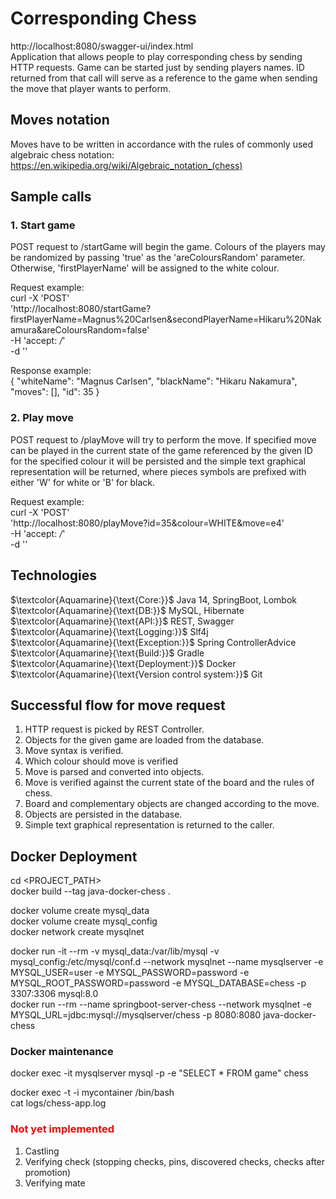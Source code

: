 # Corresponding Chess
http://localhost:8080/swagger-ui/index.html  
Application that allows people to play corresponding chess by sending HTTP requests.
Game can be started just by sending players names. ID returned from that call will serve as a reference to the game when sending the move that player wants to perform.



## Moves notation
Moves have to be written in accordance with the rules of commonly used algebraic chess notation:
https://en.wikipedia.org/wiki/Algebraic_notation_(chess)


## Sample calls
### 1. Start game
POST request to /startGame will begin the game. Colours of the players may be randomized by passing 'true' as the 'areColoursRandom' parameter. Otherwise, 'firstPlayerName' will be assigned to the white colour.

Request example:  
   curl -X 'POST' \
   'http://localhost:8080/startGame?firstPlayerName=Magnus%20Carlsen&secondPlayerName=Hikaru%20Nakamura&areColoursRandom=false' \
   -H 'accept: */*' \
   -d ''

Response example:  
   {
      "whiteName": "Magnus Carlsen",
      "blackName": "Hikaru Nakamura",
      "moves": [],
      "id": 35
   }
  

### 2. Play move
POST request to /playMove will try to perform the move. If specified move can be played in the current state of the game 
referenced by the given ID for the specified colour it will be persisted and the simple text graphical representation will be returned, 
where pieces symbols are prefixed with either 'W' for white or 'B' for black.

Request example:  
   curl -X 'POST' \
   'http://localhost:8080/playMove?id=35&colour=WHITE&move=e4' \
   -H 'accept: */*' \
   -d ''


## Technologies
$\textcolor{Aquamarine}{\text{Core:}}$ Java 14, SpringBoot, Lombok  
$\textcolor{Aquamarine}{\text{DB:}}$ MySQL, Hibernate  
$\textcolor{Aquamarine}{\text{API:}}$ REST, Swagger  
$\textcolor{Aquamarine}{\text{Logging:}}$ Slf4j  
$\textcolor{Aquamarine}{\text{Exception:}}$ Spring ControllerAdvice  
$\textcolor{Aquamarine}{\text{Build:}}$ Gradle  
$\textcolor{Aquamarine}{\text{Deployment:}}$ Docker  
$\textcolor{Aquamarine}{\text{Version control system:}}$ Git


## Successful flow for move request
1. HTTP request is picked by REST Controller.
2. Objects for the given game are loaded from the database.
3. Move syntax is verified.
4. Which colour should move is verified 
5. Move is parsed and converted into objects. 
6. Move is verified against the current state of the board and the rules of chess.
7. Board and complementary objects are changed according to the move. 
8. Objects are persisted in the database. 
9. Simple text graphical representation is returned to the caller.


## Docker Deployment
cd <PROJECT_PATH>  
docker build --tag java-docker-chess .  

docker volume create mysql_data  
docker volume create mysql_config  
docker network create mysqlnet  

docker run -it --rm  -v mysql_data:/var/lib/mysql -v mysql_config:/etc/mysql/conf.d --network mysqlnet --name mysqlserver -e MYSQL_USER=user -e MYSQL_PASSWORD=password -e MYSQL_ROOT_PASSWORD=password -e MYSQL_DATABASE=chess -p 3307:3306 mysql:8.0  
docker run --rm --name springboot-server-chess --network mysqlnet -e MYSQL_URL=jdbc:mysql://mysqlserver/chess -p 8080:8080 java-docker-chess  

### Docker maintenance
docker exec -it mysqlserver mysql -p -e "SELECT * FROM game" chess  

docker exec -t -i mycontainer /bin/bash  
cat logs/chess-app.log

### <font color="Red">Not yet implemented</font>
1. Castling
2. Verifying check (stopping checks, pins, discovered checks, checks after promotion) 
3. Verifying mate




